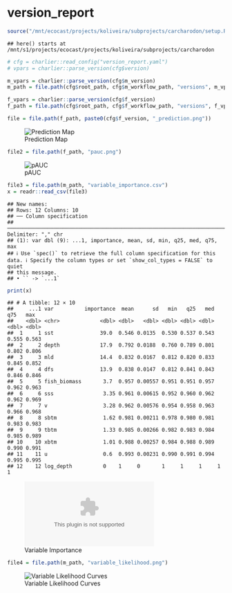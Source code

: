 version_report
================

``` r
source("/mnt/ecocast/projects/koliveira/subprojects/carcharodon/setup.R")
```

    ## here() starts at /mnt/s1/projects/ecocast/projects/koliveira/subprojects/carcharodon

``` r
# cfg = charlier::read_config("version_report.yaml")
# vpars = charlier::parse_version(cfg$version)

m_vpars = charlier::parse_version(cfg$m_version)
m_path = file.path(cfg$root_path, cfg$m_workflow_path, "versions", m_vpars[["major"]], m_vpars[["minor"]], cfg$m_version)

f_vpars = charlier::parse_version(cfg$f_version)
f_path = file.path(cfg$root_path, cfg$f_workflow_path, "versions", f_vpars[["major"]], f_vpars[["minor"]], cfg$f_version)
```

``` r
file = file.path(f_path, paste0(cfg$f_version, "_prediction.png"))
```

<figure>
<img
src="/mnt/s1/projects/ecocast/projects/koliveira/subprojects/carcharodon/workflows/forecast_workflow/versions/v01/0003/v01.0003.02/v01.0003.02_prediction.png"
alt="Prediction Map" />
<figcaption aria-hidden="true">Prediction Map</figcaption>
</figure>

``` r
file2 = file.path(f_path, "pauc.png")
```

<figure>
<img
src="/mnt/s1/projects/ecocast/projects/koliveira/subprojects/carcharodon/workflows/forecast_workflow/versions/v01/0003/v01.0003.02/pauc.png"
alt="pAUC" />
<figcaption aria-hidden="true">pAUC</figcaption>
</figure>

``` r
file3 = file.path(m_path, "variable_importance.csv")
x = readr::read_csv(file3)
```

    ## New names:
    ## Rows: 12 Columns: 10
    ## ── Column specification
    ## ──────────────────────────────────────────────────────────────────────────────────────────────────────────────────────── Delimiter: "," chr
    ## (1): var dbl (9): ...1, importance, mean, sd, min, q25, med, q75, max
    ## ℹ Use `spec()` to retrieve the full column specification for this data. ℹ Specify the column types or set `show_col_types = FALSE` to quiet
    ## this message.
    ## • `` -> `...1`

``` r
print(x)
```

    ## # A tibble: 12 × 10
    ##     ...1 var          importance  mean      sd   min   q25   med   q75   max
    ##    <dbl> <chr>             <dbl> <dbl>   <dbl> <dbl> <dbl> <dbl> <dbl> <dbl>
    ##  1     1 sst               39.0  0.546 0.0135  0.530 0.537 0.543 0.555 0.563
    ##  2     2 depth             17.9  0.792 0.0188  0.760 0.789 0.801 0.802 0.806
    ##  3     3 mld               14.4  0.832 0.0167  0.812 0.820 0.833 0.845 0.852
    ##  4     4 dfs               13.9  0.838 0.0147  0.812 0.841 0.843 0.846 0.846
    ##  5     5 fish_biomass       3.7  0.957 0.00557 0.951 0.951 0.957 0.962 0.963
    ##  6     6 sss                3.35 0.961 0.00615 0.952 0.960 0.962 0.962 0.969
    ##  7     7 v                  3.28 0.962 0.00576 0.954 0.958 0.963 0.966 0.968
    ##  8     8 sbtm               1.62 0.981 0.00211 0.978 0.980 0.981 0.983 0.983
    ##  9     9 tbtm               1.33 0.985 0.00266 0.982 0.983 0.984 0.985 0.989
    ## 10    10 xbtm               1.01 0.988 0.00257 0.984 0.988 0.989 0.990 0.991
    ## 11    11 u                  0.6  0.993 0.00231 0.990 0.991 0.994 0.995 0.995
    ## 12    12 log_depth          0    1     0       1     1     1     1     1

<figure>
<embed
src="/mnt/s1/projects/ecocast/projects/koliveira/subprojects/carcharodon/workflows/modeling_workflow/versions/v01/000/v01.000.02/variable_importance.csv" />
<figcaption aria-hidden="true">Variable Importance</figcaption>
</figure>

``` r
file4 = file.path(m_path, "variable_likelihood.png")
```

<figure>
<img
src="/mnt/s1/projects/ecocast/projects/koliveira/subprojects/carcharodon/workflows/modeling_workflow/versions/v01/000/v01.000.02/variable_likelihood.png"
alt="Variable Likelihood Curves" />
<figcaption aria-hidden="true">Variable Likelihood Curves</figcaption>
</figure>
